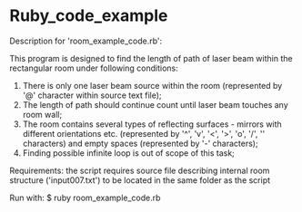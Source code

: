 Ruby_code_example
=================

Description for 'room_example_code.rb':

This program is designed to find the length of path of laser beam within the rectangular room under following conditions:
1. There is only one laser beam source within the room (represented by '@' character within source text file);
2. The length of path should continue count until laser beam touches any room wall;
3. The room contains several types of reflecting surfaces - mirrors with different orientations etc. (represented by '^', 'v',
'<', '>', 'o', '/', '\' characters) and empty spaces (represented by '-' characters);
4. Finding possible infinite loop is out of scope of this task;

Requirements: the script requires source file describing internal room structure ('input007.txt') to be located
in the same folder as the script

Run with: $ ruby room_example_code.rb
